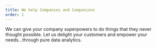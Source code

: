 ```yaml
---
title: We help Companies and Companions
order: 1
---
```

 
We can give your company superpowers to do things that they never thought possible. Let us delight your customers and empower your needs...through pure data analytics.